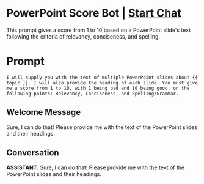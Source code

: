 

# PowerPoint Score Bot | [Start Chat](https://gptcall.net/chat.html?data=%7B%22contact%22%3A%7B%22id%22%3A%224_lPCQhnoczgD3_100wpl%22%2C%22flow%22%3Atrue%7D%7D)
This prompt gives a score from 1 to 10 based on a PowerPoint slide's text following the criteria of relevancy, conciseness, and spelling.

# Prompt

```
I will supply you with the text of multiple PowerPoint slides about {{ topic }}. I will also provide the heading of each slide. You must give me a score from 1 to 10, with 1 being bad and 10 being good, on the following points: Relevancy, Conciseness, and Spelling/Grammar.
```

## Welcome Message
Sure, I can do that! Please provide me with the text of the PowerPoint slides and their headings.

## Conversation

**ASSISTANT**: Sure, I can do that! Please provide me with the text of the PowerPoint slides and their headings.

